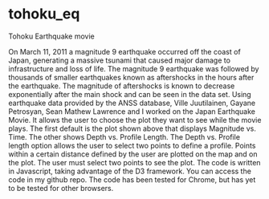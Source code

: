 tohoku_eq
=========

Tohoku Earthquake movie

On March 11, 2011 a magnitude 9 earthquake occurred off the coast of Japan, generating a massive tsunami that caused major damage to infrastructure and loss of life. The magnitude 9 earthquake was followed by thousands of smaller earthquakes known as aftershocks in the hours after the earthquake. The magnitude of aftershocks is known to decrease exponentially after the main shock and can be seen in the data set.  Using earthquake data provided by the ANSS database, Ville Juutilainen, Gayane Petrosyan, Sean Mathew Lawrence and I worked on the Japan Earthquake Movie. It allows the user to choose the plot they want to see while the movie plays. The first default is the plot shown above that displays Magnitude vs. Time. The other shows Depth vs. Profile Length. The Depth vs. Profile length option allows the user to select two points to define a profile. Points within a certain distance defined by the user are plotted on the map and on the plot. The user must select two points to see the plot. The code is written in Javascript, taking advantage of the D3 framework. You can access the code in my github repo. The code has been tested for Chrome, but has yet to be tested for other browsers.
